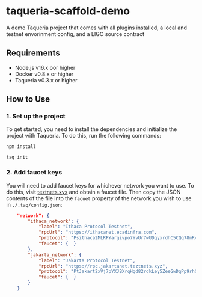 # taqueria-scaffold-demo
 A demo Taqueria project that comes with all plugins installed, a local and testnet envorinment config, and a LIGO source contract

## Requirements

- Node.js v16.x oor higher
- Docker v0.8.x or higher
- Taqueria v0.3.x or higher

## How to Use

### 1. Set up the project

To get started, you need to install the dependencies and initialize the project with Taqueria. To do this, run the following commands:
```shell
npm install
```
```
taq init
```

### 2. Add faucet keys
 
You will need to add faucet keys for whichever network you want to use. To do this, visit [teztnets.xys](https://teztnets.xys) and obtain a faucet file. Then copy the JSON contents of the file into the `facuet` property of the network you wish to use in `./.taq/config.json`:

```json
    "network": {
        "ithaca_network": {
            "label": "Ithaca Protocol Testnet",
            "rpcUrl": "https://ithacanet.ecadinfra.com",
            "protocol": "Psithaca2MLRFYargivpo7YvUr7wUDqyxrdhC5CQq78mRvimz6A",
            "faucet": {  }
        },
        "jakarta_network": {
            "label": "Jakarta Protocol Testnet",
            "rpcUrl": "https://rpc.jakartanet.teztnets.xyz",
            "protocol": "PtJakart2xVj7pYXJBXrqHgd82rdkLey5ZeeGwDgPp9rhQUbSqY",
            "faucet": {  }
        }
    }
```